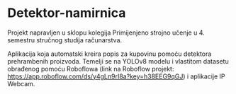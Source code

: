 # Detektor-namirnica
Projekt napravljen u sklopu kolegija Primijenjeno strojno učenje u 4. semestru stručnog studija računarstva.

Aplikacija koja automatski kreira popis za kupovinu pomoću detektora prehrambenih proizvoda. 
Temelji se na YOLOv8 modelu i vlastitom datasetu obrađenog pomoću Roboflowa 
(link na Roboflow projekt: https://app.roboflow.com/ds/y4gLn9rI8a?key=h38EEG9qGJ) i aplikacije IP Webcam.
